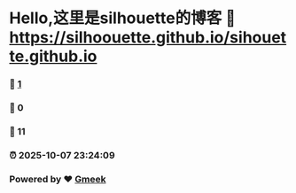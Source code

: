 # Hello,这里是silhouette的博客 :link: https://silhoouette.github.io/sihouette.github.io 
### :page_facing_up: [1](https://silhoouette.github.io/sihouette.github.io/tag.html) 
### :speech_balloon: 0 
### :hibiscus: 11 
### :alarm_clock: 2025-10-07 23:24:09 
### Powered by :heart: [Gmeek](https://github.com/Meekdai/Gmeek)
